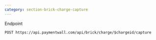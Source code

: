 ```yaml
---
category: section-brick-charge-capture
---
```


Endpoint
```
POST https://api.paymentwall.com/api/brick/charge/$chargeid/capture
```